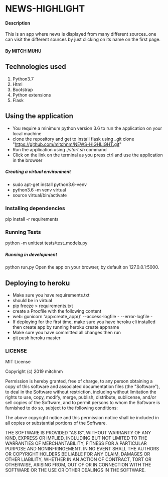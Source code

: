 # NEWS-HIGHLIGHT

#### Description
This is an app where news is displayed from many different sources..one can visit the different sources by just clicking on its name on the first page. 
#### By **MITCH MUHU**

## Technologies used
1. Python3.7
2. Html
3. Bootstrap
4. Python extensions
5. Flask

## Using the application
* You require a minimum python version 3.6 to run the application on your local machine
* clone the repository and get to install flask using _git clone "https://github.com/mitchnm/NEWS-HIGHLIGHT.git"
* Run the application using _./start.sh_ command
* Click on the link on the terminal as you press ctrl and use the application in the browser

##### Creating a virtual environment
* sudo apt-get install python3.6-venv
* python3.6 -m venv virtual
* source virtual/bin/activate
### Installing dependencies
pip install -r requirements
### Running Tests
python -m unittest tests/test_models.py
##### Running in development
python run.py
Open the app on your browser, by default on 127.0.0.1:5000.
## Deploying to heroku
* Make sure you have requirements.txt
* should be in virtual
* pip freeze > requirements.txt
* create a Procfile with the following content
* web: gunicorn 'app:create_app()' --access-logfile - --error-logfile -
* If deploying for the first time, make sure you have heroku cli installed then create app by running
heroku create appname
* Make sure you have committed all changes then run
* git push heroku master

###  LICENSE
MIT License

Copyright (c) 2019 mitchnm

Permission is hereby granted, free of charge, to any person obtaining a copy
of this software and associated documentation files (the "Software"), to deal
in the Software without restriction, including without limitation the rights
to use, copy, modify, merge, publish, distribute, sublicense, and/or sell
copies of the Software, and to permit persons to whom the Software is
furnished to do so, subject to the following conditions:

The above copyright notice and this permission notice shall be included in all
copies or substantial portions of the Software.

THE SOFTWARE IS PROVIDED "AS IS", WITHOUT WARRANTY OF ANY KIND, EXPRESS OR
IMPLIED, INCLUDING BUT NOT LIMITED TO THE WARRANTIES OF MERCHANTABILITY,
FITNESS FOR A PARTICULAR PURPOSE AND NONINFRINGEMENT. IN NO EVENT SHALL THE
AUTHORS OR COPYRIGHT HOLDERS BE LIABLE FOR ANY CLAIM, DAMAGES OR OTHER
LIABILITY, WHETHER IN AN ACTION OF CONTRACT, TORT OR OTHERWISE, ARISING FROM,
OUT OF OR IN CONNECTION WITH THE SOFTWARE OR THE USE OR OTHER DEALINGS IN THE
SOFTWARE.